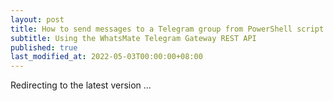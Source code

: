 ```yaml
---
layout: post
title: How to send messages to a Telegram group from PowerShell script
subtitle: Using the WhatsMate Telegram Gateway REST API
published: true
last_modified_at: 2022-05-03T00:00:00+08:00
---
```


<script>
    function pageRedirect() {
        window.location.replace("/2022-06-23-send-telegram-group-message-powershell-script/");
    }      
    setTimeout("pageRedirect()", 1000);
</script>

Redirecting to the latest version ...


